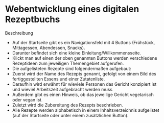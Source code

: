 # Webentwicklung eines digitalen Rezeptbuchs

Beschreibung

- Auf der Startseite gibt es ein Navigationsfeld mit 4 Buttons (Frühstück, Mittagessen, Abendessen, Snacks).
- Darunter befindet sich eine kleine Einleitung/Willkommensseite.
- Klickt man auf einen der oben genannten Buttons werden verschiedene Rezeptideen zum jeweiligen Themengebiet aufgerufen.
- Die aufgelisteten Rezepte sind folgendermaßen aufgebaut:
- Zuerst wird der Name des Rezepts genannt, gefolgt von einem Bild des fertiggestellten Essens und einer Zutatenliste.
- Daraufhin wird erwähnt für wieviele Personen das Gericht konzipiert ist und wieviel Arbeitszeit aufgebracht werden muss.
- Außerdem gibt es einen Hinweis, ob das jeweilige Gericht vegetarisch oder vegan ist.
- Zuletzt wird die Zubereitung des Rezepts beschrieben.
- Alle Rezepte werden alphabetisch in einem Inhaltsverzeichnis aufgelistet (auf der Startseite oder unter einem zusätzlichen Button).

